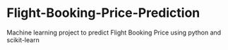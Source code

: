 # Flight-Booking-Price-Prediction
Machine learning project to predict Flight Booking Price using python and scikit-learn
